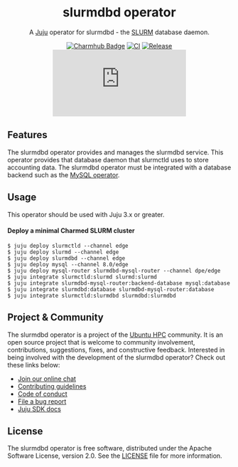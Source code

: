 <div align="center">

# slurmdbd operator

A [Juju](https://juju.is) operator for slurmdbd - the [SLURM](https://slurm.schedmd.com/overview.html) database daemon.

[![Charmhub Badge](https://charmhub.io/slurmdbd/badge.svg)](https://charmhub.io/slurmdbd)
[![CI](https://github.com/omnivector-solutions/slurmdbd-operator/actions/workflows/ci.yaml/badge.svg)](https://github.com/omnivector-solutions/slurmdbd-operator/actions/workflows/ci.yaml/badge.svg)
[![Release](https://github.com/omnivector-solutions/slurmdbd-operator/actions/workflows/release.yaml/badge.svg)](https://github.com/omnivector-solutions/slurmdbd-operator/actions/workflows/release.yaml/badge.svg)
[![Matrix](https://img.shields.io/matrix/ubuntu-hpc%3Amatrix.org?logo=matrix&label=ubuntu-hpc)](https://matrix.to/#/#ubuntu-hpc:matrix.org)

</div>

## Features

The slurmdbd operator provides and manages the slurmdbd service. This operator provides that database daemon that slurmctld uses to store accounting data. The slurmdbd operator must be integrated with a database backend such as the [MySQL operator](https://charmhub.io/mysql).

## Usage

This operator should be used with Juju 3.x or greater.

#### Deploy a minimal Charmed SLURM cluster

```shell
$ juju deploy slurmctld --channel edge
$ juju deploy slurmd --channel edge
$ juju deploy slurmdbd --channel edge
$ juju deploy mysql --channel 8.0/edge
$ juju deploy mysql-router slurmdbd-mysql-router --channel dpe/edge
$ juju integrate slurmctld:slurmd slurmd:slurmd
$ juju integrate slurmdbd-mysql-router:backend-database mysql:database
$ juju integrate slurmdbd:database slurmdbd-mysql-router:database
$ juju integrate slurmctld:slurmdbd slurmdbd:slurmdbd
```

## Project & Community

The slurmdbd operator is a project of the [Ubuntu HPC](https://discourse.ubuntu.com/t/high-performance-computing-team/35988) 
community. It is an open source project that is welcome to community involvement, contributions, suggestions, fixes, and 
constructive feedback. Interested in being involved with the development of the slurmdbd operator? Check out these links below:

* [Join our online chat](https://matrix.to/#/#ubuntu-hpc:matrix.org)
* [Contributing guidelines](./CONTRIBUTING.md)
* [Code of conduct](https://ubuntu.com/community/ethos/code-of-conduct)
* [File a bug report](https://github.com/omnivector-solutions/slurmctld-operator/issues)
* [Juju SDK docs](https://juju.is/docs/sdk)

## License

The slurmdbd operator is free software, distributed under the Apache Software License, version 2.0. See the [LICENSE](./LICENSE) file for more information.
